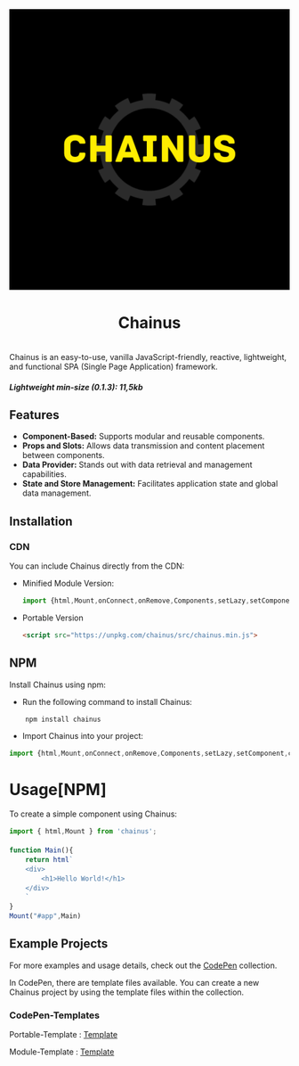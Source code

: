 <div align="center">
<img width="600px" src="Logo.png">
<h1 align="center">Chainus </h1>
</div>
<br>
Chainus is an easy-to-use, vanilla JavaScript-friendly, reactive, lightweight, and functional SPA (Single Page Application) framework.

##### Lightweight min-size (0.1.3): 11,5kb

## Features

- **Component-Based:** Supports modular and reusable components.
- **Props and Slots:** Allows data transmission and content placement between components.
- **Data Provider:** Stands out with data retrieval and management capabilities.
- **State and Store Management:** Facilitates application state and global data management.

## Installation

### CDN

You can include Chainus directly from the CDN:

- Minified Module Version:
    ```js
    import {html,Mount,onConnect,onRemove,Components,setLazy,setComponent,createStore,createElement,async,createId,state,untrack,Effect,batch} from "https://unpkg.com/chainus/src/chainus.min.mjs";
    ```

- Portable Version

    ```html
    <script src="https://unpkg.com/chainus/src/chainus.min.js">
    ```

## NPM

Install Chainus using npm:
- Run the following command to install Chainus:<br>
```bash 
    npm install chainus
```

- Import Chainus into your project:

```js
import {html,Mount,onConnect,onRemove,Components,setLazy,setComponent,createStore,createElement,async,createId,state,untrack,Effect,batch} from 'chainus';
```

# Usage[NPM]

To create a simple component using Chainus:

```js
import { html,Mount } from 'chainus';

function Main(){
    return html`
    <div>
        <h1>Hello World!</h1>
    </div>
    `
}
Mount("#app",Main)
```

## Example Projects

For more examples and usage details, check out the <a href="https://codepen.io/collection/OLzyqk">CodePen</a> collection.

In CodePen, there are template files available. You can create a new Chainus project by using the template files within the collection.

### CodePen-Templates

Portable-Template : <a href="https://codepen.io/pen?template=YzBREpp">Template</a>

Module-Template : <a href="https://codepen.io/pen?template=dyaQepJ">Template</a>